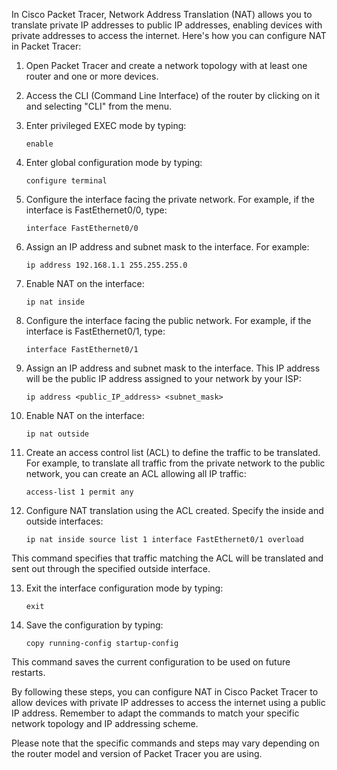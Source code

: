 
In Cisco Packet Tracer, Network Address Translation (NAT) allows you to translate private IP addresses to public IP addresses, enabling devices with private addresses to access the internet. Here's how you can configure NAT in Packet Tracer:

1. Open Packet Tracer and create a network topology with at least one router and one or more devices.

2. Access the CLI (Command Line Interface) of the router by clicking on it and selecting "CLI" from the menu.

3. Enter privileged EXEC mode by typing:
   ```
   enable
   ```

4. Enter global configuration mode by typing:
   ```
   configure terminal
   ```

5. Configure the interface facing the private network. For example, if the interface is FastEthernet0/0, type:
   ```
   interface FastEthernet0/0
   ```

6. Assign an IP address and subnet mask to the interface. For example:
   ```
   ip address 192.168.1.1 255.255.255.0
   ```

7. Enable NAT on the interface:
   ```
   ip nat inside
   ```

8. Configure the interface facing the public network. For example, if the interface is FastEthernet0/1, type:
   ```
   interface FastEthernet0/1
   ```

9. Assign an IP address and subnet mask to the interface. This IP address will be the public IP address assigned to your network by your ISP:
   ```
   ip address <public_IP_address> <subnet_mask>
   ```

10. Enable NAT on the interface:
    ```
    ip nat outside
    ```

11. Create an access control list (ACL) to define the traffic to be translated. For example, to translate all traffic from the private network to the public network, you can create an ACL allowing all IP traffic:
    ```
    access-list 1 permit any
    ```

12. Configure NAT translation using the ACL created. Specify the inside and outside interfaces:
    ```
    ip nat inside source list 1 interface FastEthernet0/1 overload
    ```

   This command specifies that traffic matching the ACL will be translated and sent out through the specified outside interface.

13. Exit the interface configuration mode by typing:
    ```
    exit
    ```

14. Save the configuration by typing:
    ```
    copy running-config startup-config
    ```

   This command saves the current configuration to be used on future restarts.

By following these steps, you can configure NAT in Cisco Packet Tracer to allow devices with private IP addresses to access the internet using a public IP address. Remember to adapt the commands to match your specific network topology and IP addressing scheme.

Please note that the specific commands and steps may vary depending on the router model and version of Packet Tracer you are using.
